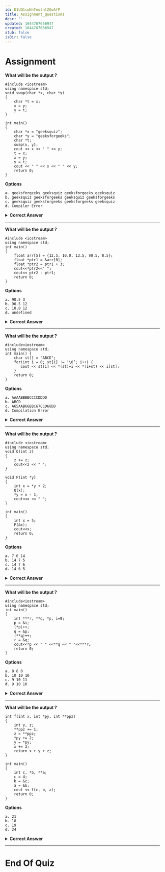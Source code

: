 ```yaml
---
id: D1UQ1cwNnTnotntZ0wAfP
title: Assignment_questions
desc: ''
updated: 1644767656947
created: 1644767656947
stub: false
isDir: false
---
```

# Assignment

**What will be the output ?**

    #include <iostream>
    using namespace std;
    void swap(char *x, char *y)
    {
        char *t = x;
        x = y;
        y = t;
    }

    int main()
    {
        char *x = "geeksquiz";
        char *y = "geeksforgeeks";
        char *t;
        swap(x, y);
        cout << x << " " << y;
        t = x;
        x = y;
        y = t;
        cout << " " << x << " " << y;
        return 0;
    }

**Options**

    a. geeksforgeeks geeksquiz geeksforgeeks geeksquiz
    b. geeksquiz geeksforgeeks geeksquiz geeksforgeeks
    c. geeksquiz geeksforgeeks geeksforgeeks geeksquiz
    d. Compiler Error

<details> <summary><strong>Correct Answer</strong></summary>

    c. geeksquiz geeksforgeeks geeksforgeeks geeksquiz
    The function changes only values of the formal parameters, and does not affect the value stored at the address.

</details>

---

**What will be the output ?**

    #include <iostream>
    using namespace std;
    int main()
    {
        float arr[5] = {12.5, 10.0, 13.5, 90.5, 0.5};
        float *ptr1 = &arr[0];
        float *ptr2 = ptr1 + 3;
        cout<<*ptr2<<" ";
        cout<< ptr2 - ptr1;
        return 0;
    }

**Options**

    a. 90.5 3
    b. 90.5 12
    c. 10.0 12
    d. undefined

<details> <summary><strong>Correct Answer</strong></summary>

    a. 90.5 3
    Basic arithmetic.

</details>

---

**What will be the output ?**

    #include<iostream>
    using namespace std;
    int main() {
        char st[] = "ABCD";
        for(int i = 0; st[i] != ‘\0’; i++) {
           cout << st[i] << *(st)+i << *(i+st) << i[st];
        }
        return 0;
    }

**Options**

    a. AAAABBBBCCCCDDDD
    b. ABCD
    c. A65AAB66BBC67CCD68DD
    d. Compilation Error

<details> <summary><strong>Correct Answer</strong></summary>

    c. A65AAB66BBC67CCD68DD
    st[i] = *(st+i) = *(i+st)
    while *(st)+i = ASCII_value + i

</details>

---

**What will be the output ?**

    #include <iostream>
    using namespace std;
    void Q(int z)
    {
        z += z;
        cout<<z << " ";
    }

    void P(int *y)
    {
        int x = *y + 2;
        Q(x);
        *y = x - 1;
        cout<<x << " ";
    }

    int main()
    {
        int x = 5;
        P(&x);
        cout<<x;
        return 0;
    }

**Options**

    a. 7 6 14
    b. 14 7 5
    c. 14 7 6
    d. 14 6 5

<details> <summary><strong>Correct Answer</strong></summary>

    c. 14 7 6
    Basics, do on pen and paper if need be.

</details>

---

**What will be the output ?**

    #include<iostream>
    using namespace std;
    int main()
    {
        int ***r, **q, *p, i=8;
        p = &i;
        (*p)++;
        q = &p;
        (**q)++;
        r = &q;
        cout<<*p << " " <<**q << " "<<***r;
        return 0;
    }

**Options**

    a. 8 8 8
    b. 10 10 10
    c. 9 10 11
    d. 9 10 10

<details> <summary><strong>Correct Answer</strong></summary>

    b. 10 10 10
    Basics, just draw a diagram.

</details>

---

**What will be the output ?**

    int f(int x, int *py, int **ppz)
    {
        int y, z;
        **ppz += 1;
        z = **ppz;
        *py += 2;
        y = *py;
        x += 3;
        return x + y + z;
    }

    int main()
    {
        int c, *b, **a;
        c = 4;
        b = &c;
        a = &b;
        cout << f(c, b, a);
        return 0;
    }

**Options**

    a. 21
    b. 18
    c. 19
    d. 24

<details> <summary><strong>Correct Answer</strong></summary>

    c. 19
    Basics, just draw a diagram. Make new memory for formal variables.

</details>

---

# End Of Quiz
